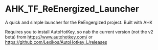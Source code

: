 # AHK_TF_ReEnergized_Launcher
A quick and simple launcher for the ReEngergized project. Built with AHK

Requires you to install AutoHotKey, so nab the current version (not the v2 beta) from https://www.autohotkey.com/ or https://github.com/Lexikos/AutoHotkey_L/releases
